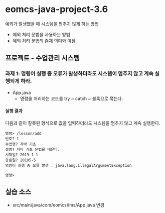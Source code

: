 # eomcs-java-project-3.6

예외가 발생했을 때 시스템을 멈추지 않게 하는 방법

- 예외 처리 문법을 사용하는 방법
- 예외 처리 문법의 존재 의미와 이점
  
## 프로젝트 - 수업관리 시스템  

### 과제 1: 명령어 실행 중 오류가 발생하더라도 시스템이 멈추지 않고 계속 실행되게 하라.

- App.java
    - 명령을 처리하는 코드를 try ~ catch ~ 블록으로 묶는다.

#### 실행 결과

다음과 같이 잘못된 형식으로 값을 입력하더라도 시스템을 멈추지 않고 계속 실행한다.
```
명령> /lesson/add
번호? 1
수업명? 자바 기초
설명? 자바 기초 문법을 배운다.
시작일? 2019-1-1
종료일? 20195-5
명령어 실행 중 오류 발생 : java.lang.IllegalArgumentException

명령> 
```

## 실습 소스

- src/main/java/com/eomcs/lms/App.java 변경
